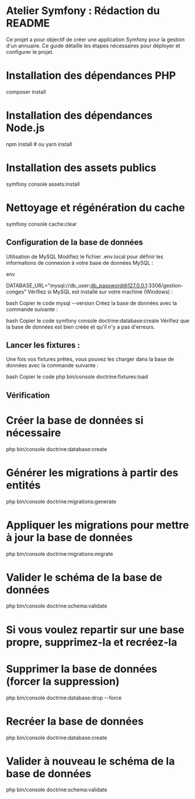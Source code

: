 
# Atelier Symfony : Rédaction du README

Ce projet a pour objectif de créer une application Symfony pour la gestion d'un annuaire. Ce guide détaille les étapes nécessaires pour déployer et configurer le projet.

# Installation des dépendances PHP
composer install

# Installation des dépendances Node.js
npm install # ou yarn install

# Installation des assets publics
symfony console assets:install

# Nettoyage et régénération du cache
symfony console cache:clear



## Configuration de la base de données
Utilisation de MySQL
Modifiez le fichier .env.local pour définir les informations de connexion à votre base de données MySQL :

env

DATABASE_URL="mysql://db_user:db_password@127.0.0.1:3306/gestion-conges"
Vérifiez si MySQL est installé sur votre machine (Windows) :

bash
Copier le code
mysql --version
Créez la base de données avec la commande suivante :

bash
Copier le code
symfony console doctrine:database:create
Vérifiez que la base de données est bien créée et qu'il n'y a pas d'erreurs.

## Lancer les fixtures : 
Une fois vos fixtures prêtes, vous pouvez les charger dans la base de données avec la commande suivante :

bash
Copier le code
php bin/console doctrine:fixtures:load

## Vérification

# Créer la base de données si nécessaire
php bin/console doctrine:database:create

# Générer les migrations à partir des entités
php bin/console doctrine:migrations:generate

# Appliquer les migrations pour mettre à jour la base de données
php bin/console doctrine:migrations:migrate

# Valider le schéma de la base de données
php bin/console doctrine:schema:validate

# Si vous voulez repartir sur une base propre, supprimez-la et recréez-la

# Supprimer la base de données (forcer la suppression)
php bin/console doctrine:database:drop --force

# Recréer la base de données
php bin/console doctrine:database:create

# Valider à nouveau le schéma de la base de données
php bin/console doctrine:schema:validate
